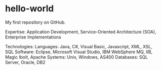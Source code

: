 # hello-world
My first repository on GitHub.

Expertise:
Application Development, Service-Oriented Architecture (SOA), Enterprise Implementations

Technologies:
Languages: Java, C#, Visual Basic, Javascript, XML, XSL, SQL 
Software: Eclipse, Microsoft Visual Studio, IBM WebSphere MQ, IIB, Magic Ibolt, Apache
Systems: Unix, Windows, AS400
Databases: SQL Server, Oracle, DB2 
